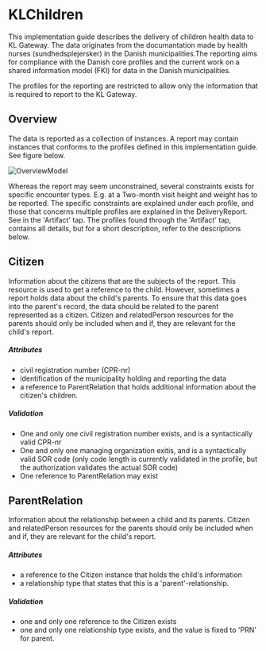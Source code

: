# KLChildren
This implementation guide describes the delivery of children health data to KL Gateway. The data originates from the documantation made by health nurses (sundhedsplejersker) in the Danish municipalities.The reporting aims for compliance with the Danish core profiles and the current work on a shared information model (FKI) for data in the Danish municipalities.  

The profiles for the reporting are restricted to allow only the information that is required to report to the KL Gateway.

## Overview
The data is reported as a collection of instances. A report may contain instances that conforms to the profiles defined in this implementation guide. See figure below.

<img alt="OverviewModel" src="./ReportStructure.png" style="float:none; display:block; margin-left:auto; margin-right:auto;" />

Whereas the report may seem unconstrained, several constraints exists for specific encounter types. E.g. at a Two-month visit height and weight has to be reported. The specific constraints are explained under each profile, and those that concerns multiple profiles are explained in the DeliveryReport. See in the 'Artifact' tap. The profiles found through the 'Artifact' tap, contains all details, but for a short description, refer to the descriptions below.

## Citizen
Information about the citizens that are the subjects of the report. This resource is used to get a reference to the child. However, sometimes a report holds data about the child's parents. To ensure that this data goes into the parent's record, the data should be related to the parent represented as a citizen. Citizen and relatedPerson resources for the parents should only be included when and if, they are relevant for the child's report.

##### Attributes
* civil registration number (CPR-nr)
* identification of the municipality holding and reporting the data
* a reference to ParentRelation that holds additional information about the citizen's children.

##### Validation
* One and only one civil registration number exists, and is a syntactically valid CPR-nr
* One and only one managing organization exitis, and is a syntactically valid SOR code (only code length is currently validated in the profile, but the authorization validates the actual SOR code)
* One reference to ParentRelation may exist

## ParentRelation
Information about the relationship between a child and its parents. Citizen and relatedPerson resources for the parents should only be included when and if, they are relevant for the child's report.

##### Attributes
* a reference to the Citizen instance that holds the child's information
* a relationship type that states that this is a 'parent'-relationship.

##### Validation
* one and only one reference to the Citizen exists
* one and only one relationship type exists, and the value is fixed to 'PRN' for parent.


